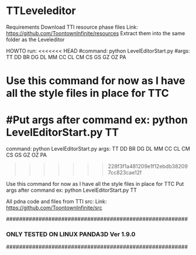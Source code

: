 # TTLeveleditor

Requirements
Download TTI resource phase files
Link: https://github.com/ToontownInfinite/resources
Extract them into the same folder as the Leveleditor


HOWTO run:
<<<<<<< HEAD
#command:    python LevelEditorStart.py
#args:       TT DD BR DG DL MM CC CL CM CS GS GZ OZ PA

# Use this command for now as I have all the style files in place for TTC
#Put args after command ex: python LevelEditorStart.py TT
=======
command:    python LevelEditorStart.py
args:       TT DD BR DG DL MM CC CL CM CS GS GZ OZ PA
>>>>>>> 228f3f1a481209e1f12ebdb382097cc823cae12f

Use this command for now as I have all the style files in place for TTC
Put args after command ex: python LevelEditorStart.py TT


 All pdna code and files from TTI src:
Link: https://github.com/ToontownInfinite/src


########################################################
###      ONLY TESTED ON LINUX PANDA3D Ver 1.9.0      ###
########################################################
